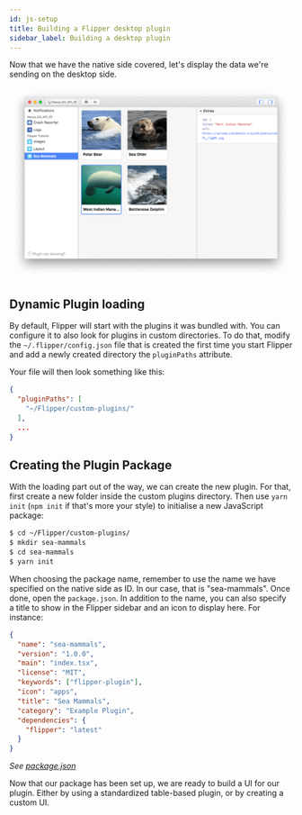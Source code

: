 ```yaml
---
id: js-setup
title: Building a Flipper desktop plugin
sidebar_label: Building a desktop plugin
---
```


Now that we have the native side covered, let's display the data we're sending
on the desktop side.

![Custom cards UI for our sea mammals plugin](/docs/assets/js-custom.png)

## Dynamic Plugin loading

By default, Flipper will start with the plugins it was bundled with. You can
configure it to also look for plugins in custom directories. To do that,
modify the `~/.flipper/config.json` file that is created the first time
you start Flipper and add a newly created directory the `pluginPaths` attribute.

Your file will then look something like this:

```json
{
  "pluginPaths": [
    "~/Flipper/custom-plugins/"
  ],
  ...
}
```

## Creating the Plugin Package

With the loading part out of the way, we can create the new plugin. For that, first
create a new folder inside the custom plugins directory. Then use `yarn init` (`npm init` if that's more your style)
to initialise a new JavaScript package:

```bash
$ cd ~/Flipper/custom-plugins/
$ mkdir sea-mammals
$ cd sea-mammals
$ yarn init
```

When choosing the package name, remember to use the name we have specified on the native side as ID.
In our case, that is "sea-mammals". Once done, open the `package.json`. In addition to the name,
you can also specify a title to show in the Flipper sidebar and an icon to display here. For instance:

```json
{
  "name": "sea-mammals",
  "version": "1.0.0",
  "main": "index.tsx",
  "license": "MIT",
  "keywords": ["flipper-plugin"],
  "icon": "apps",
  "title": "Sea Mammals",
  "category": "Example Plugin",
  "dependencies": {
    "flipper": "latest"
  }
}
```
*See [package.json](https://github.com/facebook/flipper/blob/master/desktop/plugins/seamammals/package.json)*

Now that our package has been set up, we are ready to build a UI for our plugin. Either by using a standardized table-based plugin, or by creating a custom UI.
